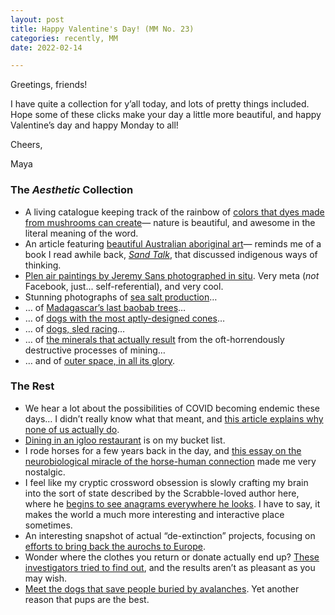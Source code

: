 ```yaml
---
layout: post
title: Happy Valentine's Day! (MM No. 23)
categories: recently, MM
date: 2022-02-14

---
```


Greetings, friends!

I have quite a collection for y’all today, and lots of pretty things included. Hope some of these clicks make your day a little more beautiful, and happy Valentine’s day and happy Monday to all!

Cheers,

Maya

### The _Aesthetic_ Collection

- A living catalogue keeping track of the rainbow of [colors that dyes made from mushrooms can create](https://www.mushroomcoloratlas.com/)— nature is beautiful, and awesome in the literal meaning of the word.
- An article featuring [beautiful Australian aboriginal art](https://www.ft.com/content/cbacd9ac-68e2-4212-9579-ad1ab59813ab)— reminds me of a book I read awhile back, [*Sand Talk*](https://mayasheth.github.io/2021/06/24/sand-talk), that discussed indigenous ways of thinking.
- [Plen air paintings by Jeremy Sans photographed in situ](https://www.thisiscolossal.com/2022/01/jeremy-sams-plein-air/). Very meta (*not* Facebook, just... self-referential), and very cool.
- Stunning photographs of [sea salt production](https://www.tomhegen.com/collections/the-salt-series-iii)…
- … of [Madagascar’s last baobab trees](https://www.thisiscolossal.com/2022/02/beth-moon-baobab/)…
- … of [dogs with the most aptly-designed cones](https://www.thisiscolossal.com/2019/02/cone-of-shame-winnie-au/)…
- … of [dogs, sled racing](https://hakaimagazine.com/videos-visuals/one-great-shot-mush-speed/?utm_source=Hakai+Magazine+Weekly&utm_campaign=c7d4022428-EMAIL_CAMPAIGN_2017_09_06_COPY_03&utm_medium=email&utm_term=0_0fc1967411-c7d4022428-121668550)…
- … of [the minerals that actually result](https://www.thisiscolossal.com/2022/02/dillon-marsh-cgi-mines/) from the oft-horrendously destructive processes of mining…
- … and of [outer space, in all its glory](https://mymodernmet.com/save-a-star-astro2021-awards/).

### The Rest

- We hear a lot about the possibilities of COVID becoming endemic these days… I didn’t really know what that meant, and [this article explains why none of us actually do](https://www.theatlantic.com/health/archive/2022/02/endemicity-means-nothing/621423/).
- [Dining in an igloo restaurant](https://www.spoon-tamago.com/2022/02/01/igloo-restaurant-nagano/?mc_cid=1e7a3d03c2&mc_eid=9657ac99e9) is on my bucket list.
- I rode horses for a few years back in the day, and [this essay on the neurobiological miracle of the horse-human connection](https://aeon.co/essays/horse-human-cooperation-is-a-neurobiological-miracle) made me very nostalgic.
- I feel like my cryptic crossword obsession is slowly crafting my brain into the sort of state described by the Scrabble-loved author here, where he [begins to see anagrams everywhere he looks](https://lithub.com/on-the-insanity-of-being-a-scrabble-enthusiast/). I have to say, it makes the world a much more interesting and interactive place sometimes.
- An interesting snapshot of actual “de-extinction” projects, focusing on [efforts to bring back the aurochs to Europe](https://www.atlasobscura.com/articles/aurochs-rewilding?utm_source=Gastro+Obscura+Weekly+E-mail&utm_campaign=1c167a60e9-GASTRO_EMAIL_CAMPAIGN_2022_02_01&utm_medium=email&utm_term=0_2418498528-1c167a60e9-75453502&mc_cid=1c167a60e9&mc_eid=b32ef50eb4).
- Wonder where the clothes you return or donate actually end up? [These investigators tried to find out](https://gijn.org/2021/09/21/tracking-clothes/), and the results aren’t as pleasant as you may wish.
- [Meet the dogs that save people buried by avalanches](https://www.washingtonpost.com/travel/2022/01/19/avalanche-dogs-ski-jackson-hole/). Yet another reason that pups are the best.
